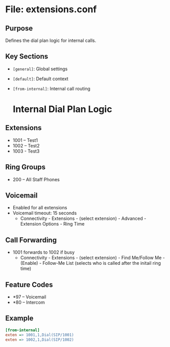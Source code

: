 # File: extensions.conf

## Purpose
Defines the dial plan logic for internal calls.

## Key Sections
- `[general]`: Global settings
- `[default]`: Default context
- `[from-internal]`: Internal call routing

  # Internal Dial Plan Logic

## Extensions
- 1001 – Test1
- 1002 – Test2
- 1003 - Test3


## Ring Groups
- 200 – All Staff Phones

## Voicemail 
- Enabled for all extensions
- Voicemail timeout: 15 seconds
  - Connectivity - Extensions - (select extension) - Advanced - Extension Options - Ring Time
    
## Call Forwarding
- 1001 forwards to 1002 if busy
   - Connectivity - Extensions - (select extension) - Find Me/Follow Me - (Enable) - Follow-Me List (selects who is called after the initail ring time)

## Feature Codes
- *97 – Voicemail
- *80 – Intercom


## Example
```ini
[from-internal]
exten => 1001,1,Dial(SIP/1001)
exten => 1002,1,Dial(SIP/1002)
```
